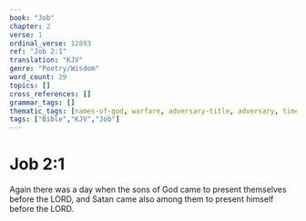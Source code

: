 ```yaml
---
book: "Job"
chapter: 2
verse: 1
ordinal_verse: 12893
ref: "Job 2:1"
translation: "KJV"
genre: "Poetry/Wisdom"
word_count: 29
topics: []
cross_references: []
grammar_tags: []
thematic_tags: [names-of-god, warfare, adversary-title, adversary, time-units, time]
tags: ["Bible","KJV","Job"]
---
```


# Job 2:1

Again there was a day when the sons of God came to present themselves before the LORD, and Satan came also among them to present himself before the LORD.

